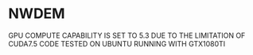 # NWDEM
GPU COMPUTE CAPABILITY IS SET TO 5.3 DUE TO THE LIMITATION OF CUDA7.5
CODE TESTED ON UBUNTU RUNNING WITH GTX1080TI 
